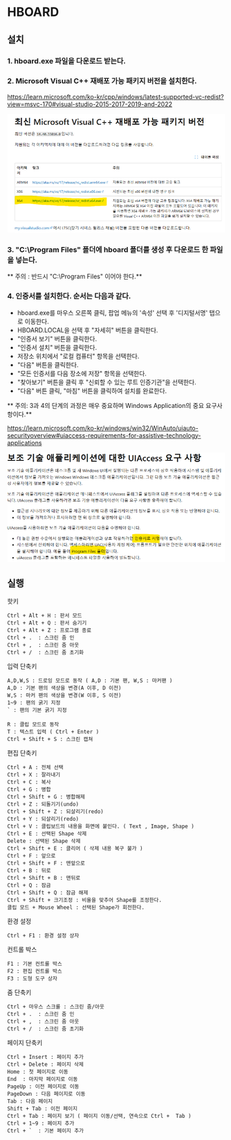 # HBOARD
## 설치
### 1. hboard.exe 파일을 다운로드 받는다.
### 2. Microsoft Visual C++ 재배포 가능 패키지 버전을 설치한다. 

[Microsoft Visual C++ 재배포 가능 패키지 최신 지원되는 다운로드]: https://learn.microsoft.com/ko-kr/cpp/windows/latest-supported-vc-redist?view=msvc-170#visual-studio-2015-2017-2019-and-2022

https://learn.microsoft.com/ko-kr/cpp/windows/latest-supported-vc-redist?view=msvc-170#visual-studio-2015-2017-2019-and-2022

![](vc_redist.x64.png)

### 3. "C:\Program Files" 폴더에 hboard 폴더를 생성 후 다운로드 한 파일을 넣는다.
**  주의 : 반드시 "C:\Program Files" 이어야 한다.**

### 4. 인증서를 설치한다. 순서는 다음과 같다.
   - hboard.exe를 마우스 오른쪽 클릭, 팝업 메뉴의 '속성' 선택 후 '디지털서명' 탭으로 이동한다.
   - HBOARD.LOCAL을 선택 후 "자세히" 버튼을 클릭한다. 
   - "인증서 보기" 버튼을 클릭한다.
   - "인증서 설치" 버튼을 클릭한다.
   - 저장소 위치에서 "로컬 컴퓨터" 항목을 선택한다.
   - "다음" 버튼을 클릭한다.
   - "모든 인증서를 다음 장소에 저장" 항목을 선택한다.
   - "찾아보기" 버튼을 클릭 후 "신뢰할 수 있는 루트 인증기관"을 선택한다.
   - "다음" 버튼 클릭, "마침" 버튼을 클릭하여 설치를 완료한다.
  

** 주의: 3과 4의 단계의 과정은 매우 중요하며 Windows Application의 중요 요구사항이다.**

[보조 기술 애플리케이션에 대한 UIAccess 요구 사항]:  https://learn.microsoft.com/ko-kr/windows/win32/WinAuto/uiauto-securityoverview#uiaccess-requirements-for-assistive-technology-applications

https://learn.microsoft.com/ko-kr/windows/win32/WinAuto/uiauto-securityoverview#uiaccess-requirements-for-assistive-technology-applications

![](uiaccess.png)

## 실행

핫키
```
Ctrl + Alt + H : 판서 모드 
Ctrl + Alt + Q : 판서 숨기기 
Ctrl + Alt + Z : 프로그램 종료
Ctrl + .  : 스크린 줌 인
Ctrl + ,  : 스크린 줌 아웃
Ctrl + /  : 스크린 줌 초기화
```
입력 단축키

```
A,D,W,S : 드로잉 모드로 동작 ( A,D : 기본 팬, W,S : 마커팬 )
A,D : 기본 팬의 색상을 변경(A 이후, D 이전)
W,S : 마커 팬의 색상을 변경(W 이후, S 이전)
1~9 : 팬의 굵기 지정
` : 팬의 기본 굵기 지정		

R : 클립 모드로 동작 
T : 텍스트 입력 ( Ctrl + Enter )
Ctrl + Shift + S : 스크린 캡쳐
```

편집 단축키
```
Ctrl + A : 전체 선택
Ctrl + X : 잘라내기 
Ctrl + C : 복사
Ctrl + G : 병합
Ctrl + Shift + G : 병합해제
Ctrl + Z : 되돌기기(undo)
Ctrl + Shift + Z : 되살리기(redo)
Ctrl + Y : 되살리기(redo)
Ctrl + V : 클립보드의 내용을 화면에 붙인다. ( Text , Image, Shape )
Ctrl + E : 선택된 Shape 삭제
Delete : 선택된 Shape 삭제
Ctrl + Shift + E : 클리어 ( 삭제 내용 복구 불가 )
Ctrl + F : 앞으로
Ctrl + Shift + F : 맨앞으로
Ctrl + B : 뒤로
Ctrl + Shift + B : 맨뒤로
Ctrl + Q : 잠금
Ctrl + Shift + Q : 잠금 해제
Ctrl + Shift + 크기조정 : 비율을 맞추어 Shape를 조정한다. 
클립 모드 + Mouse Wheel : 선택된 Shape가 회전한다.
```

환경 설정
```
Ctrl + F1 : 환경 설정 상자
```

컨트롤 박스
```
F1 : 기본 컨트롤 박스
F2 : 편집 컨트롤 박스
F3 : 도형 도구 상자
```

줌 단축키
```
Ctrl + 마우스 스크롤 : 스크린 줌/아웃
Ctrl + .  : 스크린 줌 인
Ctrl + ,  : 스크린 줌 아웃
Ctrl + /  : 스크린 줌 초기화
```

페이지 단축키
```
Ctrl + Insert : 페이지 추가
Ctrl + Delete : 페이지 삭제
Home : 첫 페이지로 이동
End  : 마지막 페이지로 이동
PageUp : 이전 페이지로 이동
PageDown : 다음 페이지로 이동
Tab : 다음 페이지 
Shift + Tab : 이전 페이지
Ctrl + Tab : 페이지 보기 ( 페이지 이동/선택, 연속으로 Ctrl +  Tab )
Ctrl + 1~9 : 페이지 추가
Ctrl + `  : 기본 페이지 추가
```
